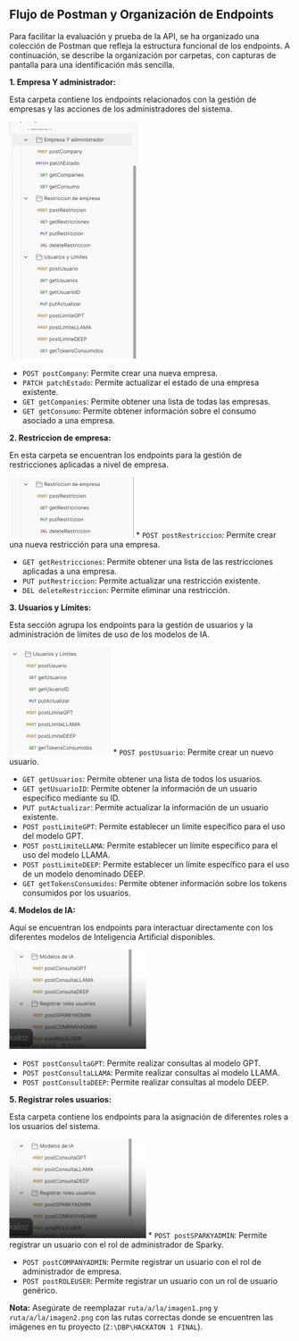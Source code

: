 ## Flujo de Postman y Organización de Endpoints

Para facilitar la evaluación y prueba de la API, se ha organizado una colección de Postman que refleja la estructura funcional de los endpoints. A continuación, se describe la organización por carpetas, con capturas de pantalla para una identificación más sencilla.

**1. Empresa Y administrador:**

Esta carpeta contiene los endpoints relacionados con la gestión de empresas y las acciones de los administradores del sistema.

![Image 1](/assets/img/EmpresaYadministrador.png)

* `POST postCompany`: Permite crear una nueva empresa.
* `PATCH patchEstado`: Permite actualizar el estado de una empresa existente.
* `GET getCompanies`: Permite obtener una lista de todas las empresas.
* `GET getConsumo`: Permite obtener información sobre el consumo asociado a una empresa.

**2. Restriccion de empresa:**

En esta carpeta se encuentran los endpoints para la gestión de restricciones aplicadas a nivel de empresa.

![Image 1](/assets/img/Restricciones_empresa.jpg) * `POST postRestriccion`: Permite crear una nueva restricción para una empresa.
* `GET getRestricciones`: Permite obtener una lista de las restricciones aplicadas a una empresa.
* `PUT putRestriccion`: Permite actualizar una restricción existente.
* `DEL deleteRestriccion`: Permite eliminar una restricción.

**3. Usuarios y Límites:**

Esta sección agrupa los endpoints para la gestión de usuarios y la administración de límites de uso de los modelos de IA.

![Image 1](/assets/img/Usuario_y_Limites.jpg) * `POST postUsuario`: Permite crear un nuevo usuario.
* `GET getUsuarios`: Permite obtener una lista de todos los usuarios.
* `GET getUsuarioID`: Permite obtener la información de un usuario específico mediante su ID.
* `PUT putActualizar`: Permite actualizar la información de un usuario existente.
* `POST postLimiteGPT`: Permite establecer un límite específico para el uso del modelo GPT.
* `POST postLimiteLLAMA`: Permite establecer un límite específico para el uso del modelo LLAMA.
* `POST postLimiteDEEP`: Permite establecer un límite específico para el uso de un modelo denominado DEEP.
* `GET getTokensConsumidos`: Permite obtener información sobre los tokens consumidos por los usuarios.

**4. Modelos de IA:**

Aquí se encuentran los endpoints para interactuar directamente con los diferentes modelos de Inteligencia Artificial disponibles.

![Image 2](/assets/img/ModelosIA+RegistrarRoles.jpg)

* `POST postConsultaGPT`: Permite realizar consultas al modelo GPT.
* `POST postConsultaLLAMA`: Permite realizar consultas al modelo LLAMA.
* `POST postConsultaDEEP`: Permite realizar consultas al modelo DEEP.

**5. Registrar roles usuarios:**

Esta carpeta contiene los endpoints para la asignación de diferentes roles a los usuarios del sistema.

![Image 2](/assets/img/ModelosIA+RegistrarRoles.jpg) * `POST postSPARKYADMIN`: Permite registrar un usuario con el rol de administrador de Sparky.
* `POST postCOMPANYADMIN`: Permite registrar un usuario con el rol de administrador de empresa.
* `POST postROLEUSER`: Permite registrar un usuario con un rol de usuario genérico.

**Nota:** Asegúrate de reemplazar `ruta/a/la/imagen1.png` y `ruta/a/la/imagen2.png` con las rutas correctas donde se encuentren las imágenes en tu proyecto (`Z:\DBP\HACKATON 1 FINAL`).
